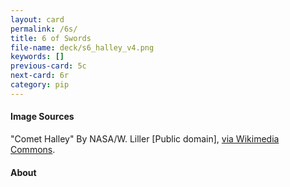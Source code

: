 ```yaml
---
layout: card
permalink: /6s/
title: 6 of Swords
file-name: deck/s6_halley_v4.png
keywords: []
previous-card: 5c
next-card: 6r
category: pip
---
```


#### Image Sources
"Comet Halley" By NASA/W. Liller [Public domain], [via Wikimedia Commons](https://commons.wikimedia.org/wiki/File:Lspn_comet_halley.jpg).

#### About
